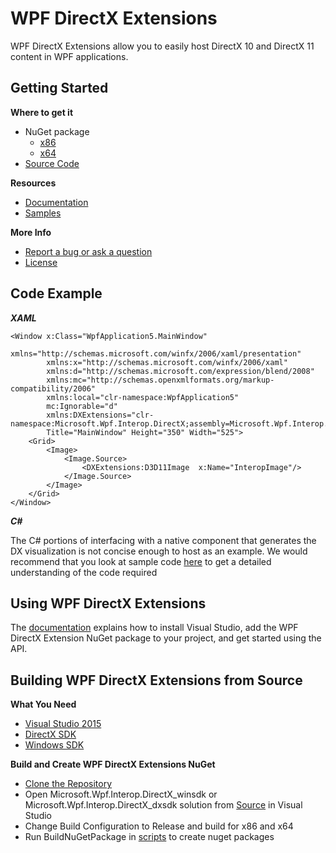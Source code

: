 # **WPF DirectX Extensions**
WPF DirectX Extensions allow you to easily host DirectX 10 and DirectX 11 content in WPF applications.

Getting Started
-------------------
 **Where to get it**

 - NuGet package
 	- [x86](http://staging.nuget.org/packages/Microsoft.Wpf.Interop.DirectX-x86/0.9.0-beta-22853)
	- [x64](http://staging.nuget.org/packages/Microsoft.Wpf.Interop.DirectX-x64/0.9.0-beta-22853)
 - [Source Code](https://github.com/Microsoft/WPFDXInterop)

**Resources**

 - [Documentation](https://github.com/Microsoft/WPFDXInterop/wiki)
 - [Samples](/samples)

**More Info**

 - [Report a bug or ask a question](https://github.com/Microsoft/WPFDXInterop/issues)
 - [License](http://opensource.org/licenses/MIT)

Code Example
------------

***XAML***
```
<Window x:Class="WpfApplication5.MainWindow"
        xmlns="http://schemas.microsoft.com/winfx/2006/xaml/presentation"
        xmlns:x="http://schemas.microsoft.com/winfx/2006/xaml"
        xmlns:d="http://schemas.microsoft.com/expression/blend/2008"
        xmlns:mc="http://schemas.openxmlformats.org/markup-compatibility/2006"
        xmlns:local="clr-namespace:WpfApplication5"
        mc:Ignorable="d"
        xmlns:DXExtensions="clr-namespace:Microsoft.Wpf.Interop.DirectX;assembly=Microsoft.Wpf.Interop.DirectX"
        Title="MainWindow" Height="350" Width="525">
    <Grid>
        <Image>
            <Image.Source>
                <DXExtensions:D3D11Image  x:Name="InteropImage"/>
            </Image.Source>
        </Image>
    </Grid>
</Window>
```

***C#***

The C# portions of interfacing with a native component that generates the DX visualization is not concise enough to host as an example. We would recommend that you look at sample code [here](https://github.com/Microsoft/WPFDXInterop/blob/master/samples/D3D11Image/WpfD3D11Interop/MainWindow.xaml.cs) to get a detailed understanding of the code required


Using WPF DirectX Extensions
-------------------
The [documentation](https://github.com/Microsoft/WPFDXInterop/wiki) explains how to install Visual Studio, add the WPF DirectX Extension NuGet package to your project, and get started using the API.

Building WPF DirectX Extensions from Source
------------------------------
**What You Need**

 - [Visual Studio 2015](https://www.visualstudio.com/features/wpf-vs)
 - [DirectX SDK](http://www.microsoft.com/en-us/download/details.aspx?id=6812)
 - [Windows SDK](https://dev.windows.com/en-us/downloads/windows-10-sdk)
 
**Build and Create WPF DirectX Extensions NuGet**
 
 - [Clone the Repository](https://github.com/Microsoft/WPFDXInterop)
 - Open Microsoft.Wpf.Interop.DirectX_winsdk or Microsoft.Wpf.Interop.DirectX_dxsdk solution from [Source](/src)  in Visual Studio
 - Change Build Configuration to Release and build for x86 and x64
 - Run BuildNuGetPackage in [scripts](/scripts) to create nuget packages 

